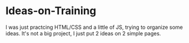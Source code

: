 # Ideas-on-Training
I was just practcing HTML/CSS and a little of JS, trying to organize some ideas.
It's not a big project, I just put 2 ideas on 2 simple pages.

